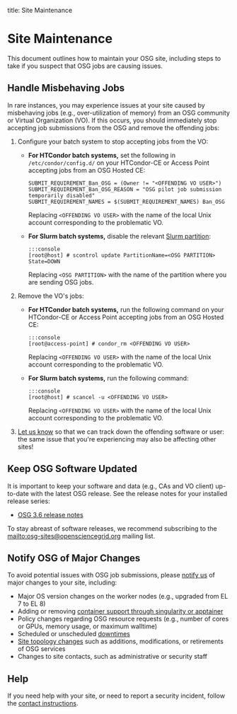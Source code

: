 title: Site Maintenance

Site Maintenance
================

This document outlines how to maintain your OSG site, including steps to take if you suspect that OSG jobs are causing
issues.

Handle Misbehaving Jobs
-----------------------

In rare instances, you may experience issues at your site caused by misbehaving jobs (e.g., over-utilization of memory)
from an OSG community or Virtual Organization (VO).
If this occurs, you should immediately stop accepting job submissions from the OSG and remove the offending jobs:

1.  Configure your batch system to stop accepting jobs from the VO:

    -   **For HTCondor batch systems,** set the following in `/etc/condor/config.d/` on your HTCondor-CE or Access Point
        accepting jobs from an OSG Hosted CE:

            SUBMIT_REQUIREMENT_Ban_OSG = (Owner != "<OFFENDING VO USER>")
            SUBMIT_REQUIREMENT_Ban_OSG_REASON = "OSG pilot job submission temporarily disabled"
            SUBMIT_REQUIREMENT_NAMES = $(SUBMIT_REQUIREMENT_NAMES) Ban_OSG

        Replacing `<OFFENDING VO USER>` with the name of the local Unix account corresponding to the problematic VO.

    -   **For Slurm batch systems,**
        disable the relevant [Slurm partition](https://slurm.schedmd.com/faq.html#stop_sched):

            :::console
            [root@host] # scontrol update PartitionName=<OSG PARTITION> State=DOWN

        Replacing `<OSG PARTITION>` with the name of the partition where you are sending OSG jobs.

1.  Remove the VO's jobs:

    -   **For HTCondor batch systems,** run the following command on your HTCondor-CE or Access Point accepting jobs
        from an OSG Hosted CE:

            :::console
            [root@access-point] # condor_rm <OFFENDING VO USER>

        Replacing `<OFFENDING VO USER>` with the name of the local Unix account corresponding to the problematic VO.

    -   **For Slurm batch systems,** run the following command:

            :::console
            [root@host] # scancel -u <OFFENDING VO USER>

        Replacing `<OFFENDING VO USER>` with the name of the local Unix account corresponding to the problematic VO.

1.  [Let us know](#help) so that we can track down the offending software or user:
    the same issue that you're experiencing may also be affecting other sites!

Keep OSG Software Updated
-------------------------

It is important to keep your software and data (e.g., CAs and VO client) up-to-date with the latest OSG release.
See the release notes for your installed release series:

-  [OSG 3.6 release notes](release/osg-36.md)

To stay abreast of software releases, we recommend subscribing to the <mailto:osg-sites@opensciencegrid.org> mailing
list.

Notify OSG of Major Changes
---------------------------

To avoid potential issues with OSG job submissions, please [notify us](mailto:help@opensciencegrid.org) of major changes
to your site, including:

- Major OS version changes on the worker nodes (e.g., upgraded from EL 7 to EL 8)
- Adding or removing [container support through singularity or apptainer](worker-node/install-apptainer.md)
- Policy changes regarding OSG resource requests (e.g., number of cores or GPUs, memory usage, or maximum walltime)
- Scheduled or unscheduled [downtimes](common/registration.md#registering-resource-downtimes)
- [Site topology changes](common/registration.md) such as additions, modifications, or retirements of OSG services
- Changes to site contacts, such as administrative or security staff

Help
----

If you need help with your site, or need to report a security incident,
follow the [contact instructions](common/help.md).
